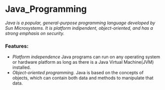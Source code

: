 # **Java_Programming**

*Java is a popular, general-purpose programming language developed by Sun Microsystems.
It is platform indipendent, object-oriented, and has a strong emphasis on security.*

### **Features:**
* *Platform independence*
Java programs can run on any operating system or hardware platform as long as there is a Java Virtual Machine(JVM) installed.
* *Object-oriented programming.*
Java is based on the concepts of objects, which can contain both data and methods to manipulate that data.
